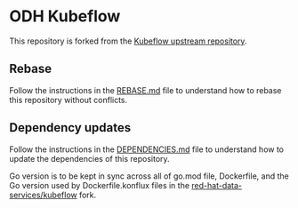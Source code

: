 # ODH Kubeflow

This repository is forked from the [Kubeflow upstream
repository](https://github.com/kubeflow/kubeflow).

## Rebase

Follow the instructions in the [REBASE.md](./REBASE.md) file to understand how
to rebase this repository without conflicts.

## Dependency updates

Follow the instructions in the [DEPENDENCIES.md](./DEPENDENCIES.md) file to
understand how to update the dependencies of this repository.

Go version is to be kept in sync across all of go.mod file, Dockerfile, and the
Go version used by Dockerfile.konflux files in the
[red-hat-data-services/kubeflow](https://github.com/red-hat-data-services/kubeflow) fork.
